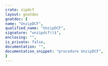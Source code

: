 ```yaml
---
crate: zipdcf
layout: gnatdoc
gnatdoc: {
name: "UnzipDCF",
qualified_name: "UnzipDCF",
signature: "unzipdcf()$",
enclosing: "",
is_private: false,
documentation: "",
documentation_snippet: "procedure UnzipDCF",
}
---
```

